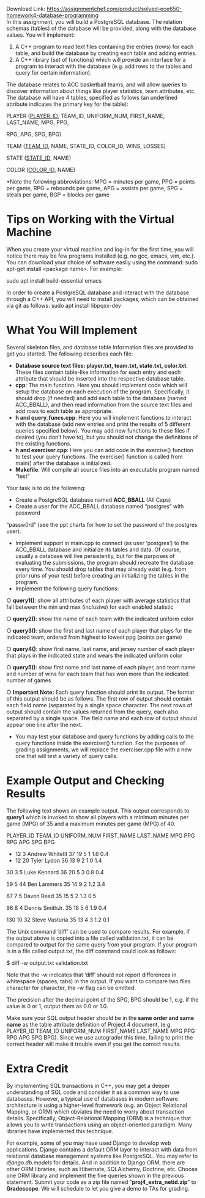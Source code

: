 Download Link: https://assignmentchef.com/product/solved-ece650-homework4-database-programming
<br>
In this assignment, you will build a PostgreSQL database. The relation schemas (tables) of the database will be provided, along with the database values. You will implement:

<ol>

 <li>A C++ program to read text files containing the entries (rows) for each table, and build the database by creating each table and adding entries.</li>

 <li>A C++ library (set of functions) which will provide an interface for a program to interact with the database (e.g. add rows to the tables and query for certain information).</li>

</ol>

The database relates to ACC basketball teams, and will allow queries to discover information about things like player statistics, team attributes, etc. The database will have 4 tables, specified as follows (an underlined attribute indicates the primary key for the table):

PLAYER (<u>PLAYER</u>_<u>ID</u>, TEAM_ID, UNIFORM_NUM, FIRST_NAME, LAST_NAME, MPG, PPG,

RPG, APG, SPG, BPG)

TEAM (<u>TEAM</u>_<u>ID</u>, NAME, STATE_ID, COLOR_ID, WINS, LOSSES)

STATE (<u>STATE_ID</u>, NAME)

COLOR (<u>COLOR_ID</u>, NAME)

*Note the following abbreviations: MPG = minutes per game, PPG = points per game, RPG = rebounds per game, APG = assists per game, SPG = steals per game, BGP = blocks per game

<h1>Tips on Working with the Virtual Machine</h1>

When you create your virtual machine and log-in for the first time, you will notice there may be few programs installed (e.g. no gcc, emacs, vim, etc.).  You can download your choice of software easily using the command: sudo apt-get install &lt;package name&gt;.  For example:

sudo apt install build-essential emacs

In order to create a PostgreSQL database and interact with the database through a C++ API, you will need to install packages, which can be obtained via git as follows:  sudo apt install libpqxx-dev

<h1>What You Will Implement</h1>

Several skeleton files, and database table information files are provided to get you started. The following describes each file:

<ul>

 <li><strong>Database source text files: player.txt, team.txt, state.txt, color.txt</strong>. These files contain table-like information for each entry and each attribute that should be inserted into the respective database table.</li>

 <li><strong>cpp</strong>: The main function. Here you should implement code which will setup the database on each execution of the program. Specifically, it should drop (if needed) and add each table to the database (named ACC_BBALL), and then read information from the source text files and add rows to each table as appropriate.</li>

 <li><strong>h and query_funcs.cpp</strong>: Here you will implement functions to interact with the database (add new entries and print the results of 5 different queries specified below). You may add new functions to these files if desired (you don’t have to), but you should not change the definitions of the existing functions.</li>

 <li><strong>h and exerciser.cpp</strong>: Here you can add code in the exercise() function to test your query functions. The exercise() function is called from main() after the database is initialized.</li>

 <li><strong>Makefile</strong>: Will compile all source files into an executable program named “test”</li>

</ul>

Your task is to do the following:

<ul>

 <li>Create a PostgreSQL database named <strong>ACC_BBALL </strong>(All Caps)</li>

 <li>Create a user for the ACC_BBALL database named “postgres” with password</li>

</ul>

“passw0rd” (see the ppt charts for how to set the password of the postgres user).

<ul>

 <li>Implement support in main.cpp to connect (as user ‘postgres’) to the ACC_BBALL database and initialize its tables and data. Of course, usually a database will live persistently, but for the purposes of evaluating the submissions, the program should recreate the database every time.  You should drop tables that may already exist (e.g. from prior runs of your test) before creating an initializing the tables in the program.</li>

 <li>Implement the following query functions:</li>

</ul>

○ <strong>query1()</strong>: show all attributes of each player with average statistics that fall between the min and max (inclusive) for each enabled statistic

○ <strong>query2()</strong>: show the name of each team with the indicated uniform color

○ <strong>query3()</strong>: show the first and last name of each player that plays for the indicated team, ordered from highest to lowest ppg (points per game)

○ <strong>query4()</strong>: show first name, last name, and jersey number of each player that plays in the indicated state and wears the indicated uniform color

○ <strong>query5()</strong>: show first name and last name of each player, and team name and number of wins for each team that has won more than the indicated number of games

○ <strong>Important Note:</strong> Each query function should print its output. The format of this output should be as follows. The first row of output should contain each field name (separated by a single space character. The next rows of output should contain the values returned from the query, each also separated by a single space. The field name and each row of output should appear one line after the next.

<ul>

 <li>You may test your database and query functions by adding calls to the query functions inside the exerciser() function. For the purposes of grading assignments, we will replace the exerciser.cpp file with a new one that will test a variety of query calls.</li>

</ul>

<h1>Example Output and Checking Results</h1>

The following text shows an example output. This output corresponds to <strong>query1</strong> which is invoked to show all players with a minimum minutes per game (MPG) of 35 and a maximum minutes per game (MPG) of 40.

PLAYER_ID TEAM_ID UNIFORM_NUM FIRST_NAME LAST_NAME MPG PPG RPG APG SPG BPG

<ul>

 <li>12 3 Andrew WhiteIII 37 19 5 1 1.6 0.4</li>

 <li>12 20 Tyler Lydon 36 13 9 2 1.0 1.4</li>

</ul>

30 3 5 Luke Kennard 36 20 5 3 0.8 0.4

59 5 44 Ben Lammers 35 14 9 2 1.2 3.4

87 7 5 Davon Reed 35 15 5 2 1.3 0.5

98 8 4 Dennis SmithJr. 35 18 5 6 1.9 0.4

130 10 32 Steve Vasturia 35 13 4 3 1.2 0.1

The Unix command ‘diff’ can be used to compare results. For example, if the output above is copied into a file called validation.txt, it can be compared to output for the same query from your program. If your program is in a file called output.txt, the diff command could look as follows:

$ diff -w output.txt validation.txt

Note that the -w indicates that ‘diff’ should not report differences in whitespace (spaces, tabs) in the output. If you want to compare two files character for character, the -w flag can be omitted.

The precision after the decimal point of the SPG, BPG should be 1, e.g. if the value is 0 or 1, output them as 0.0 or 1.0.

Make sure your SQL output header should be in the<strong> same order and same name</strong> as the table attribute definition of Project 4 document, (e.g. PLAYER_ID TEAM_ID UNIFORM_NUM FIRST_NAME LAST_NAME MPG PPG RPG APG SPG BPG). Since we use autograder this time, failing to print the correct header will make it trouble even if you get the correct results.

<h1>Extra Credit</h1>

By implementing SQL transactions in C++, you may get a deeper understanding of SQL code and consider it as a common way to use databases. However, a typical use of databases in modern software architecture is using a higher-level framework (e.g. an Object Relational Mapping, or ORM) which obviates the need to worry about transaction details. Specifically, Object-Relational Mapping (ORM) is a technique that allows you to write transactions using an object-oriented paradigm. Many libraries have implemented this technique.

For example, some of you may have used Django to develop web applications. Django contains a default ORM layer to interact with data from relational database management systems like PostgreSQL. You may refer to <em>django.db.models</em> for details. And in addition to Django ORM, there are other ORM libraries, such as Hibernate, SQLAlchemy, Doctrine, etc. Choose one ORM library and implement the five queries shown in the previous statement. Submit your code as a zip file named “<strong>proj4_extra_netid.zip</strong>” to <strong>Gradescope</strong>. We will schedule to let you give a demo to TAs for grading.